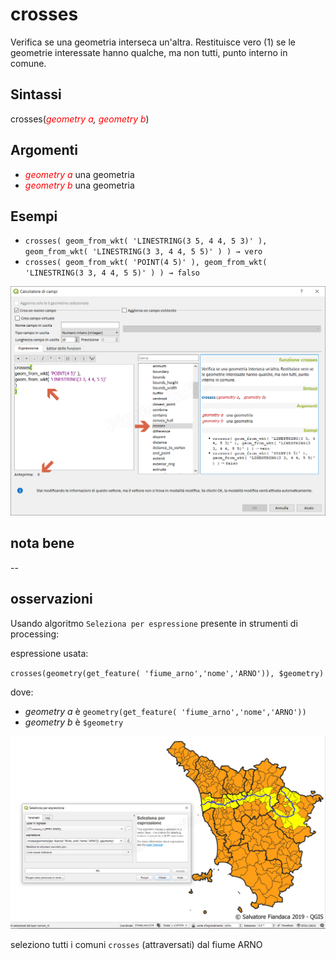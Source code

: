 # crosses

Verifica se una geometria interseca un'altra. Restituisce vero (1) se le geometrie interessate hanno qualche, ma non tutti, punto interno in comune.

## Sintassi

crosses(_<span style="color:red;">geometry a</span>, <span style="color:red;">geometry b</span>_)

## Argomenti

* _<span style="color:red;">geometry a</span>_ una geometria
* _<span style="color:red;">geometry b</span>_ una geometria


## Esempi

* `crosses( geom_from_wkt( 'LINESTRING(3 5, 4 4, 5 3)' ), geom_from_wkt( 'LINESTRING(3 3, 4 4, 5 5)' ) ) → vero`
* `crosses( geom_from_wkt( 'POINT(4 5)' ), geom_from_wkt( 'LINESTRING(3 3, 4 4, 5 5)' ) ) → falso`

![](/img/geometria/crosses/crosses1.png)

## nota bene

--

## osservazioni

Usando algoritmo `Seleziona per espressione` presente in strumenti di processing:

espressione usata:

`crosses(geometry(get_feature( 'fiume_arno','nome','ARNO')), $geometry)`

dove:

* _geometry a_ è `geometry(get_feature( 'fiume_arno','nome','ARNO'))`
* _geometry b_ è `$geometry`


![](/img/geometria/crosses/crosses2.png)

seleziono tutti i comuni `crosses` (attraversati) dal fiume ARNO
